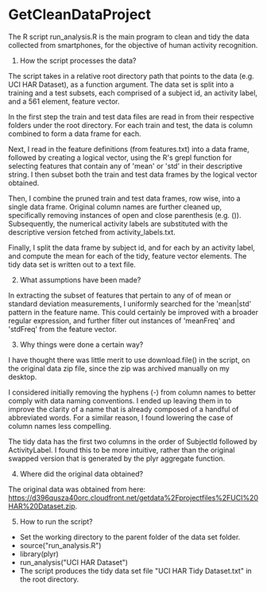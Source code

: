 GetCleanDataProject
===================

The R script run_analysis.R is the main program to clean and tidy 
the data collected from smartphones, for the objective of human 
activity recognition. 

1. How the script processes the data?

The script takes in a relative root directory path that points 
to the data (e.g. UCI HAR Dataset), as a function argument.
The data set is split into a training and a test subsets,
each comprised of a subject id, an activity label, and a 561
element, feature vector.

In the first step the train and test data files are read
in from their respective folders under the root directory.
For each train and test, the data is column combined to form
a data frame for each.

Next, I read in the feature definitions (from features.txt)
into a data frame, followed by creating a logical vector, using
the R's grepl function for selecting features that contain any of 
'mean' or 'std' in their descriptive string. I then subset
both the train and test data frames by the logical vector
obtained.

Then, I combine the pruned train and test data frames, row
wise, into a single data frame. Original column names are further
cleaned up, specifically removing instances of open and close 
parenthesis (e.g. ()). Subsequently, the numerical activity 
labels are substituted with the descriptive version fetched from
activity_labels.txt.

Finally, I split the data frame by subject id, and for each
by an activity label, and compute the mean for each of the
tidy, feature vector elements. The tidy data set is written
out to a text file.

2. What assumptions have been made?

In extracting the subset of features that pertain to any of
of mean or standard deviation measurements, I uniformly
searched for the 'mean|std' pattern in the feature name. This
could certainly be improved with a broader regular expression,
and further filter out instances of 'meanFreq' and 'stdFreq'
from the feature vector.

3. Why things were done a certain way?

I have thought there was little merit to use download.file() 
in the script, on the original data zip file, since the
zip was archived manually on my desktop.

I considered initially removing the hyphens (-) from column 
names to better comply with data naming conventions. I ended
up leaving them in to improve the clarity of a name that is
already composed of a handful of abbreviated words. For a
similar reason, I found lowering the case of column names
less compelling.

The tidy data has the first two columns in the order of SubjectId 
followed by ActivityLabel. I found this to be more intuitive, rather
than the original swapped version that is generated by the plyr
aggregate function.

4. Where did the original data obtained?

The original data was obtained from here:
https://d396qusza40orc.cloudfront.net/getdata%2Fprojectfiles%2FUCI%20HAR%20Dataset.zip.

5. How to run the script?

- Set the working directory to the parent folder of the data 
  set folder.
- source("run_analysis.R")
- library(plyr)
- run_analysis("UCI HAR Dataset")
- The script produces the tidy data set file 
  "UCI HAR Tidy Dataset.txt" in the root directory.